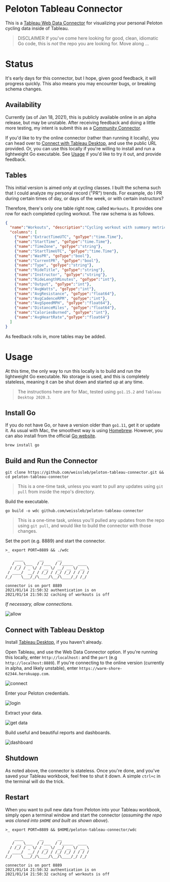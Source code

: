 # Peloton Tableau Connector
This is a [Tableau Web Data Connector](https://tableau.github.io/webdataconnector/#) for visualizing your personal Peloton cycling data inside of Tableau.

> DISCLAIMER
> If you've come here looking for good, clean, idiomatic Go code, this is _not_ the repo you are looking for.  Move along ...

# Status
It's early days for this connector, but I hope, given good feedback, it will progress quickly.  This also means you may encounter bugs, or breaking schema changes.

## Availability
Currently (as of Jan 18, 2021), this is publicly available online in an alpha release, but may be unstable.  After receiving feedback and doing a little more testing, my intent is submit this as a [Community Connector](https://tableau.github.io/webdataconnector/community/). 

If you'd like to try the online connector (rather than running it locally), you can head over to [Connect with Tableau Desktop](#connect-with-tableau-desktop), and use the public URL provided.  Or, you can use this locally if you're willing to install and run a lightweight Go executable.  See [Usage](#usage) if you'd like to try it out, and provide feedback.

## Tables
This initial version is aimed only at cycling classes.  I built the schema such that I could analyze my personal record ("PR") trends.  For example, do I PR during certain times of day, or days of the week, or with certain instructors?

Therefore, there's only one table right now, called `Workouts`.  It provides one row for each completed cycling workout.  The raw schema is as follows.

```json
{
  "name":"Workouts", "description":"Cycling workout with summary metrics.",
  "columns": [
    {"name":"ExtractTimeUTC", "goType":"time.Time"},
    {"name":"StartTime", "goType":"time.Time"},
    {"name":"TimeZone", "goType":"string"},
    {"name":"StartTimeUTC", "goType":"time.Time"},
    {"name":"WasPR", "goType":"bool"},
    {"name":"CurrentPR", "goType":"bool"},
    {"name":"Type", "goType":"string"},
    {"name":"RideTitle", "goType":"string"},
    {"name":"Instructor", "goType":"string"},
    {"name":"RideLengthMinutes", "goType":"int"},
    {"name":"Output", "goType":"int"},
    {"name":"AvgWatts", "goType":"int"},
    {"name":"AvgResistance", "goType":"float64"}, 
    {"name":"AvgCadenceRPM", "goType":"int"},
    {"name":"AvgSpeedMPH", "goType":"float64"},
    {"name":"DistanceMiles", "goType":"float64"},
    {"name":"CaloriesBurned", "goType":"int"},
    {"name":"AvgHeartRate","goType":"float64"}
  ]
}
```

As feedback rolls in, more tables may be added.

# Usage
At this time, the only way to run this locally is to build and run the lightweight Go executable.  No storage is used, and this is completely stateless, meaning it can be shut down and started up at any time.

> The instructions here are for Mac, tested using `go1.15.2` and `Tableau Desktop 2020.3`.

## Install Go
If you do not have Go, or have a version older than `go1.11`, get it or update it.  As usual with Mac, the smoothest way is using [Homebrew](https://formulae.brew.sh/formula/go).  However, you can also install from the official [Go website](https://golang.org/doc/install).

```shell script
brew install go
```

## Build and Run the Connector
```shell script
git clone https://github.com/weissleb/peloton-tableau-connector.git && cd peloton-tableau-connector
```

> This is a one-time task, unless you want to pull any updates using `git pull` from inside the repo's directory.

Build the executable.

```shell script
go build -o wdc github.com/weissleb/peloton-tableau-connector
```

> This is a one-time task, unless you'll pulled any updates from the repo using `git pull`, and would like to build the connector with those changes.

Set the port (e.g. 8889) and start the connector.

```shell script
>_ export PORT=8889 && ./wdc

    ____       __      __            
   / __ \___  / /___  / /_____  ____
  / /_/ / _ \/ / __ \/ __/ __ \/ __ \
 / ____/  __/ / /_/ / /_/ /_/ / / / /
/_/    \___/_/\____/\__/\____/_/ /_/ 

connector is on port 8889
2021/01/14 21:50:32 authentication is on
2021/01/14 21:50:32 caching of workouts is off
```

_If necessary, allow connections._

![allow](doc-images/allow-connections.png)

## Connect with Tableau Desktop
Install [Tableau Desktop](https://public.tableau.com/en-us/s/download), if you haven't already.

Open Tableau, and use the Web Data Connector option.  If you're running this locally, enter `http://localhost:` and the `port` (e.g `http://localhost:8889`).  If you're connecting to the online version (currently in alpha, and likely unstable), enter `https://warm-shore-62344.herokuapp.com`.

![connect](doc-images/connect.png)

Enter your Peloton credentials.

![login](doc-images/login.png)

Extract your data.

![get data](doc-images/get-data.png)

Build useful and beautiful reports and dashboards.

![dashboard](doc-images/dashboard.png)

## Shutdown
As noted above, the connector is stateless.  Once you're done, and you've saved your Tableau workbook, feel free to shut it down.  A simple `ctrl+c` in the terminal will do the trick.

## Restart
When you want to pull new data from Peloton into your Tableau workbook, simply open a terminal window and start the connector (_assuming the repo was cloned into `$HOME` and built as shown above_).

```shell script
>_ export PORT=8889 && $HOME/peloton-tableau-connector/wdc 

    ____       __      __            
   / __ \___  / /___  / /_____  ____
  / /_/ / _ \/ / __ \/ __/ __ \/ __ \
 / ____/  __/ / /_/ / /_/ /_/ / / / /
/_/    \___/_/\____/\__/\____/_/ /_/ 

connector is on port 8889
2021/01/14 21:50:32 authentication is on
2021/01/14 21:50:32 caching of workouts is off
```